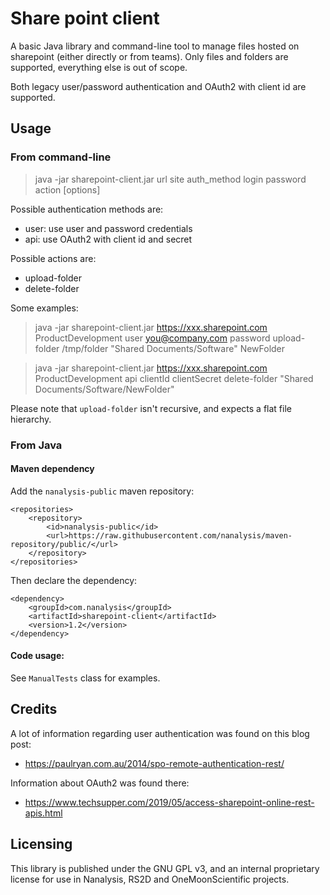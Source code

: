 # Share point client

A basic Java library and command-line tool to manage files hosted on sharepoint (either directly or from teams).
Only files and folders are supported, everything else is out of scope.

Both legacy user/password authentication and OAuth2 with client id are supported.

## Usage

### From command-line

> java -jar sharepoint-client.jar url site auth_method login password action [options]
 
Possible authentication methods are:
- user: use user and password credentials
- api: use OAuth2 with client id and secret

Possible actions are:
- upload-folder <local-path> <remote-path> <new-folder-name>
- delete-folder <remote-path>

Some examples:
> java -jar sharepoint-client.jar https://xxx.sharepoint.com ProductDevelopment user you@company.com password upload-folder /tmp/folder "Shared Documents/Software" NewFolder

> java -jar sharepoint-client.jar https://xxx.sharepoint.com ProductDevelopment api clientId clientSecret delete-folder "Shared Documents/Software/NewFolder"

Please note that `upload-folder` isn't recursive, and expects a flat file hierarchy.

### From Java

#### Maven dependency
Add the `nanalysis-public` maven repository:

    <repositories>
        <repository>
            <id>nanalysis-public</id>
            <url>https://raw.githubusercontent.com/nanalysis/maven-repository/public/</url>
        </repository>
    </repositories>

Then declare the dependency:

    <dependency>
        <groupId>com.nanalysis</groupId>
        <artifactId>sharepoint-client</artifactId>
        <version>1.2</version>
    </dependency>

#### Code usage:

See `ManualTests` class for examples. 

## Credits

A lot of information regarding user authentication was found on this blog post:
* https://paulryan.com.au/2014/spo-remote-authentication-rest/

Information about OAuth2 was found there:
* https://www.techsupper.com/2019/05/access-sharepoint-online-rest-apis.html

## Licensing

This library is published under the GNU GPL v3, and an internal proprietary license for use in Nanalysis, RS2D and OneMoonScientific projects.
